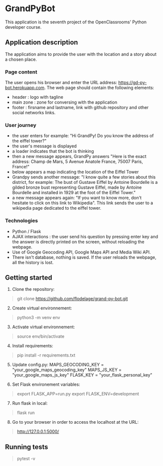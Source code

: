 # GrandPyBot
This application is the seventh project of the OpenClassrooms' Python developer course.

## Application description
The application aims to provide the user with the location and a story about a chosen place.

### Page content
The user opens his browser and enter the URL address: https://gd-py-bot.herokuapp.com.
The web page should contain the following elements:
* header : logo with tagline
* main zone : zone for conversing with the application
* footer : firsname and lastname, link with github repository and other social networks links.

### User journey
* the user enters for example: "Hi GrandPy! Do you know the address of the eiffel tower?"
* the user's message is displayed
* a loader indicates that the bot is thinking
* then a new message appears, GrandPy answers "Here is the exact address: Champ de Mars, 5 Avenue Anatole France, 75007 Paris, France!"
* below appears a map indicating the location of the Eiffel Tower
* Grandpy sends another message: "I know quite a few stories about this district, for example: The bust of Gustave Eiffel by Antoine Bourdelle is a gilded bronze bust representing Gustave Eiffel, made by Antoine Bourdelle and installed in 1929 at the foot of the Eiffel Tower."
* a new message appears again: "If you want to know more, don't hesitate to click on this link to Wikipedia". This link sends the user to a wikipedia page dedicated to the eiffel tower.

### Technologies
* Python / Flask
* AJAX interactions : the user send his question by pressing enter key and the answer is directly printed on the screen, without reloading the webpage.
* Use of Google Geocoding API, Google Maps API and Media Wiki API.
* There isn't database, nothing is saved. If the user reloads the webpage, all the history is lost.

## Getting started
1. Clone the repository:
> git clone https://github.com/flodelage/grand-py-bot.git

2. Create virtual environnement:
> python3 -m venv env

3. Activate virtual environnement:
> source env/bin/activate

4. Install requirements:
> pip install -r requirements.txt

5. Update config.py:
MAPS_GEOCODING_KEY = "your_google_maps_geocoding_key"
MAPS_JS_KEY = "your_google_maps_js_key"
FLASK_KEY = "your_flask_personal_key"

6. Set Flask environement variables:
> export FLASK_APP=run.py
> export FLASK_ENV=development

7. Run flask in local:
> flask run

8. Go to your browser in order to access the localhost at the URL:
> http://127.0.0.1:5000/

## Running tests
> pytest -v